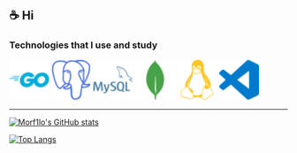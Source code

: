 ## ☕️ Hi

### Technologies that I use and study

<div style="display: inline-block;">
    <img src="/assets/go-color.svg" width="72" height="72" />
    <img src="/assets/postgresql-color.svg" width="72" height="72">
    <img src="/assets/mysql-color.svg" width="72" height="72" />
    <img src="/assets/mongodb-color.svg" width="72" height="72" />
    <img src="/assets/linux-color.svg" width="72" height="72" />
    <img src="/assets/visualstudiocode-color.svg" width="72" height="72" />
</div>

---

[![Morf1lo's GitHub stats](https://github-readme-stats.vercel.app/api?username=morf1lo&theme=outrun&show_icons=true&hide_border=true&icon_color=f1f1f1)](https://github.com/anuraghazra/github-readme-stats)

[![Top Langs](https://github-readme-stats.vercel.app/api/top-langs/?username=morf1lo&layout=compact&theme=outrun&hide_border=true)](https://github.com/anuraghazra/github-readme-stats)
